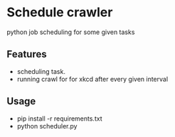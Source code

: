 # Schedule crawler
python job scheduling for some given tasks
## Features
- scheduling task.
- running crawl for for xkcd after every given interval

## Usage
- pip install -r requirements.txt
- python scheduler.py